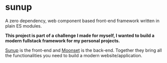 # sunup
A zero dependency, web component based front-end framework written in plain ES modules.

**This project is part of a challenge I made for myself, I wanted to build a modern fullstack framework for my personal projects.**

[Sunup](https://github.com/ColinEspinas/sunup) is the front-end and [Moonset](https://github.com/ColinEspinas/moonset) is the back-end. Together they bring all the functionalities you need to build a modern website/application.